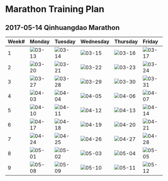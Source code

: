 # Marathon Training Plan
## 2017-05-14 Qinhuangdao Marathon
|Week#|Monday|Tuesday|Wednesday|Thursday|Friday|Saturday|Sunday|
|:--|:--|:--|:--|:--|:--|:--|:--|
|1|![03-13](https://img.shields.io/badge/03--13-rest-brightgreen.svg)|![03-14](https://img.shields.io/badge/03--14-5km-brightgreen.svg)|![03-15](https://img.shields.io/badge/03--15-5km-lightgrey.svg)|![03-16](https://img.shields.io/badge/03--16-5km-lightgrey.svg)|![03-17](https://img.shields.io/badge/03--17-rest-lightgrey.svg)|![03-18](https://img.shields.io/badge/03--18-10km-lightgrey.svg)|![03-19](https://img.shields.io/badge/03--19-train-lightgrey.svg)|
|2|![03-20](https://img.shields.io/badge/03--20-rest-lightgrey.svg)|![03-21](https://img.shields.io/badge/03--21-5km-lightgrey.svg)|![03-22](https://img.shields.io/badge/03--22-6km-lightgrey.svg)|![03-23](https://img.shields.io/badge/03--23-5km-lightgrey.svg)|![03-24](https://img.shields.io/badge/03--24-rest-lightgrey.svg)|![03-25](https://img.shields.io/badge/03--25-8km-lightgrey.svg)|![03-26](https://img.shields.io/badge/03--26-train-lightgrey.svg)|
|3|![03-27](https://img.shields.io/badge/03--27-rest-lightgrey.svg)|![03-28](https://img.shields.io/badge/03--28-5km-lightgrey.svg)|![03-29](https://img.shields.io/badge/03--29-8km-lightgrey.svg)|![03-30](https://img.shields.io/badge/03--30-5km-lightgrey.svg)|![03-31](https://img.shields.io/badge/03--31-rest-lightgrey.svg)|![04-01](https://img.shields.io/badge/04--01-15km-lightgrey.svg)|![04-02](https://img.shields.io/badge/04--02-train-lightgrey.svg)|
|4|![04-03](https://img.shields.io/badge/04--03-rest-lightgrey.svg)|![04-04](https://img.shields.io/badge/04--04-5km-lightgrey.svg)|![04-05](https://img.shields.io/badge/04--05-10km-lightgrey.svg)|![04-06](https://img.shields.io/badge/04--06-5km-lightgrey.svg)|![04-07](https://img.shields.io/badge/04--07-rest-lightgrey.svg)|![04-08](https://img.shields.io/badge/04--08-21km-lightgrey.svg)|![04-09](https://img.shields.io/badge/04--09-train-lightgrey.svg)|
|5|![04-10](https://img.shields.io/badge/04--10-rest-lightgrey.svg)|![04-11](https://img.shields.io/badge/04--11-6km-lightgrey.svg)|![04-12](https://img.shields.io/badge/04--12-12km-lightgrey.svg)|![04-13](https://img.shields.io/badge/04--13-6km-lightgrey.svg)|![04-14](https://img.shields.io/badge/04--14-rest-lightgrey.svg)|![04-15](https://img.shields.io/badge/04--15-25km-lightgrey.svg)|![04-16](https://img.shields.io/badge/04--16-train-lightgrey.svg)|
|6|![04-17](https://img.shields.io/badge/04--17-rest-lightgrey.svg)|![04-18](https://img.shields.io/badge/04--18-6km-lightgrey.svg)|![04-19](https://img.shields.io/badge/04--19-15km-lightgrey.svg)|![04-20](https://img.shields.io/badge/04--20-8km-lightgrey.svg)|![04-21](https://img.shields.io/badge/04--21-rest-lightgrey.svg)|![04-22](https://img.shields.io/badge/04--22-30km-lightgrey.svg)|![04-23](https://img.shields.io/badge/04--23-train-lightgrey.svg)|
|7|![04-24](https://img.shields.io/badge/04--24-rest-lightgrey.svg)|![04-25](https://img.shields.io/badge/04--25-8km-lightgrey.svg)|![04-26](https://img.shields.io/badge/04--26-15km-lightgrey.svg)|![04-27](https://img.shields.io/badge/04--27-8km-lightgrey.svg)|![04-28](https://img.shields.io/badge/04--28-rest-lightgrey.svg)|![04-29](https://img.shields.io/badge/04--29-15km-lightgrey.svg)|![04-30](https://img.shields.io/badge/04--30-train-lightgrey.svg)|
|8|![05-01](https://img.shields.io/badge/05--01-rest-lightgrey.svg)|![05-02](https://img.shields.io/badge/05--02-5km-lightgrey.svg)|![05-03](https://img.shields.io/badge/05--03-8km-lightgrey.svg)|![05-04](https://img.shields.io/badge/05--04-5km-lightgrey.svg)|![05-05](https://img.shields.io/badge/05--05-rest-lightgrey.svg)|![05-06](https://img.shields.io/badge/05--06-10km-lightgrey.svg)|![05-07](https://img.shields.io/badge/05--07-train-lightgrey.svg)|
|9|![05-08](https://img.shields.io/badge/05--08-rest-lightgrey.svg)|![05-09](https://img.shields.io/badge/05--09-5km-lightgrey.svg)|![05-10](https://img.shields.io/badge/05--10-8km-lightgrey.svg)|![05-11](https://img.shields.io/badge/05--11-3km-lightgrey.svg)|![05-12](https://img.shields.io/badge/05--12-rest-lightgrey.svg)|![05-13](https://img.shields.io/badge/05--13-rest-lightgrey.svg)|![05-14](https://img.shields.io/badge/05--14-42.195km-lightgrey.svg)|
